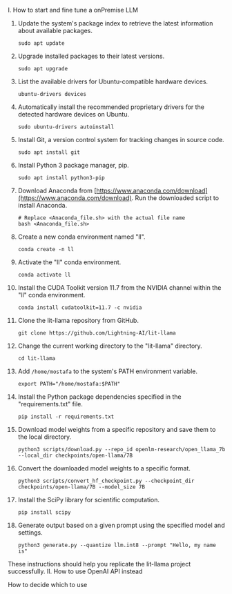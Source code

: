 I. How to start and fine tune a onPremise LLM

1. Update the system's package index to retrieve the latest information about available packages.
   ```shell
   sudo apt update
   ```

2. Upgrade installed packages to their latest versions.
   ```shell
   sudo apt upgrade
   ```

3. List the available drivers for Ubuntu-compatible hardware devices.
   ```shell
   ubuntu-drivers devices
   ```

4. Automatically install the recommended proprietary drivers for the detected hardware devices on Ubuntu.
   ```shell
   sudo ubuntu-drivers autoinstall
   ```

5. Install Git, a version control system for tracking changes in source code.
   ```shell
   sudo apt install git
   ```

6. Install Python 3 package manager, pip.
   ```shell
   sudo apt install python3-pip
   ```

7. Download Anaconda from [https://www.anaconda.com/download](https://www.anaconda.com/download). Run the downloaded script to install Anaconda.
   ```shell
   # Replace <Anaconda_file.sh> with the actual file name
   bash <Anaconda_file.sh>
   ```

8. Create a new conda environment named "ll".
   ```shell
   conda create -n ll
   ```

9. Activate the "ll" conda environment.
   ```shell
   conda activate ll
   ```

10. Install the CUDA Toolkit version 11.7 from the NVIDIA channel within the "ll" conda environment.
    ```shell
    conda install cudatoolkit=11.7 -c nvidia
    ```

11. Clone the lit-llama repository from GitHub.
    ```shell
    git clone https://github.com/Lightning-AI/lit-llama
    ```

12. Change the current working directory to the "lit-llama" directory.
    ```shell
    cd lit-llama
    ```

13. Add `/home/mostafa` to the system's PATH environment variable.
    ```shell
    export PATH="/home/mostafa:$PATH"
    ```

14. Install the Python package dependencies specified in the "requirements.txt" file.
    ```shell
    pip install -r requirements.txt
    ```

15. Download model weights from a specific repository and save them to the local directory.
    ```shell
    python3 scripts/download.py --repo_id openlm-research/open_llama_7b --local_dir checkpoints/open-llama/7B
    ```

16. Convert the downloaded model weights to a specific format.
    ```shell
    python3 scripts/convert_hf_checkpoint.py --checkpoint_dir checkpoints/open-llama/7B --model_size 7B
    ```

17. Install the SciPy library for scientific computation.
    ```shell
    pip install scipy
    ```

18. Generate output based on a given prompt using the specified model and settings.
    ```shell
    python3 generate.py --quantize llm.int8 --prompt "Hello, my name is"
    ```

These instructions should help you replicate the lit-llama project successfully.
II. How to use OpenAI API instead

How to decide which to use
